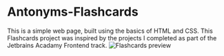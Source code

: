 # Antonyms-Flashcards
This is a simple web page, built using the basics of HTML and CSS. This Flashcards project was inspired by the projects I completed as part of the Jetbrains Acadamy Frontend track.
![Flashcards preview](https://user-images.githubusercontent.com/107747114/183847150-cbce2258-f57b-47f2-a1bf-239f33357c57.png)

